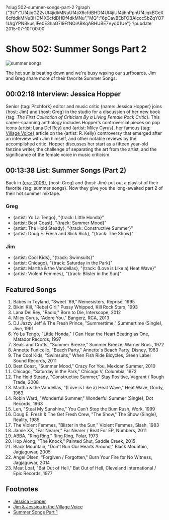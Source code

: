 ?slug 502-summer-songs-part-2
?graph {"3U":"Uf4jiqGZ2vUf4jidkMNuUf4jiX6cfdBHDf4Uf4jiUf4jihnPpnUf4jiqkBGeX6cfddkMNuBHDf4X6cfdBHDf4dkMNu","MQ":"6pCavBEbTOBAIcccSbZqYO71UrgYPNBkusjIFe0E3haG7I9FfNOiABKqABHUBE7Vyq01Ue"}
?pubdate 2015-07-10T00:00

# Show 502: Summer Songs Part 2

![summer songs](https://static.soundopinions.org/images/2015/summer_web.jpg)

The hot sun is beating down and we're busy waxing our surfboards. Jim and Greg share more of their favorite Summer Songs.


## 00:02:18 Interview: Jessica Hopper
Senior {tag: Pitchfork} editor and music critic {name: Jessica Hopper} joins {host: Jim} and {host: Greg} in the studio for a discussion of her new book {tag: *The First Collection of Criticism By a Living Female Rock Critic*}. This career-spanning anthology includes Hopper's controversial pieces on pop icons {artist: Lana Del Rey} and {artist: Miley Cyrus}, her famous [{tag: Village Voice}](http://www.villagevoice.com/music/read-the-stomach-churning-sexual-assault-accusations-against-r-kelly-in-full-6637412) article on the {artist: R. Kelly} controversy that emerged after an interview with Jim himself, and other notable reviews by the accomplished critic. Hopper discusses her start as a fifteen year-old fanzine writer, the challenge of separating the art from the artist, and the significance of the female voice in music criticism. 


## 00:13:38 List: Summer Songs (Part 2)

Back in [{era: 2006}](http://soundopinions.org/show/29), {host: Greg} and {host: Jim} put out a playlist of their favorite {tag: summer songs}. Now they give you the long-awaited part 2 of their hot summer mixtape.

### Greg
- {artist: Yo La Tengo}, "{track: Little Honda}"
- {artist: Best Coast}, "{track: Summer Mood}"
- {artist: The Hold Steady}, "{track: Constructive Summer}"
- {artist: Doug E. Fresh and Slick Rick}, "{track: The Show}"

### Jim
- {artist: Cool Kids}, "{track: Swimsuits}"
- {artist: Chicago}, "{track: Saturday in the Park}"
- {artist: Martha & the Vandellas}, "{track: (Love is Like a) Heat Wave}"
- {artist: Violent Femmes}, "{track: Blister in the Sun}"


## Featured Songs
1. Babes in Toyland, "Sweet '69," Nemesisters, Reprise, 1995
2. Bikini Kill, "Rebel Girl," Pussy Whipped, Kill Rock Stars, 1993
3. Lana Del Rey, "Radio," Born to Die, Interscope, 2012
4. Miley Cyrus, "Adore You," Bangerz, RCA, 2013 
5. DJ Jazzy Jeff & The Fresh Prince, "Summertime," Summertime (Single), Jive, 1991 
6. Yo La Tengo, "Little Honda," I Can Hear the Heart Beating as One, Matador Records, 1997 
7. Seals and Crofts, "Summer Breeze," Summer Breeze, Warner Bros., 1972 
8.  Annette Funicello, "Beach Party," Annette's Beach Party, Disney, 1963
9. The Cool Kids, "Swimsuits," When Fish Ride Bicycles, Green Label Sound Records, 2011 
10. Best Coast, "Summer Mood," Crazy For You, Mexican Summer, 2010 
11. Chicago, "Saturday in the Park," Chicago V, Columbia, 1972 
12. The Hold Steady, "Constructive Summer," Stay Positive, Vagrant / Rough Trade, 2008 
13. Martha & the Vandellas, "(Love is Like a) Heat Wave," Heat Wave, Gordy, 1963 
14. Robin Ward, "Wonderful Summer," Wonderful Summer (Single), Dot Records, 1963
15. Len, "Steal My Sunshine," You Can't Stop the Bum Rush, Work, 1999 
16. Doug E. Fresh & The Get Fresh Crew, "The Show," The Show (Single), Reality, 1985 
17. The Violent Femmes, "Blister in the Sun," Violent Femmes, Slash, 1983 
18. Jamie XX, "Far Nearer," Far Nearer / Beat For EP, Numbers, 2011 
19. ABBA, "Ring Ring," Ring Ring, Polar, 1973 
20. Hop Along, "The Knock," Painted Shut, Saddle Creek, 2015 
21. Black Mountain, "Don't Run Our Hearts Around," Black Mountain, Jagjaguwar, 2005 
22. Angel Olsen, "Forgiven / Forgotten," Burn Your Fire for No Witness, Jagjaguwar, 2014 
23. Meat Loaf, "Bat Out of Hell," Bat Out of Hell, Cleveland International / Epic Records, 1977 


## Footnotes
- [Jessica Hopper](http://pitchfork.com/staff/jessica-hopper/)
- [Jim & Jessica in the Village Voice](http://www.villagevoice.com/music/read-the-stomach-churning-sexual-assault-accusations-against-r-kelly-in-full-6637412)
- [Summer Songs Part 1](/show/29)
